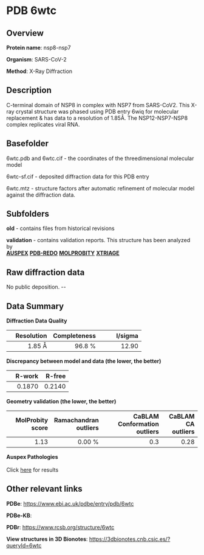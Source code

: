 # PDB 6wtc

## Overview

**Protein name**: nsp8-nsp7

**Organism**: SARS-CoV-2

**Method**: X-Ray Diffraction

## Description

C-terminal domain of NSP8 in complex with NSP7 from SARS-CoV2. This X-ray crystal structure was phased using PDB entry 6wiq for molecular replacement & has data to a resolution of 1.85Å. The NSP12-NSP7-NSP8 complex replicates viral RNA.

## Basefolder

6wtc.pdb and 6wtc.cif - the coordinates of the threedimensional molecular model

6wtc-sf.cif - deposited diffraction data for this PDB entry

6wtc.mtz - structure factors after automatic refinement of molecular model against the diffraction data.

## Subfolders



**old** - contains files from historical revisions

**validation** - contains validation reports. This structure has been analyzed by <br>[**AUSPEX**](https://github.com/thorn-lab/coronavirus_structural_task_force/tree/master/pdb/nsp8-nsp7/SARS-CoV-2/6wtc/validation/auspex) [**PDB-REDO**](https://github.com/thorn-lab/coronavirus_structural_task_force/tree/master/pdb/nsp8-nsp7/SARS-CoV-2/6wtc/validation/pdb-redo) [**MOLPROBITY**](https://github.com/thorn-lab/coronavirus_structural_task_force/tree/master/pdb/nsp8-nsp7/SARS-CoV-2/6wtc/validation/molprobity) [**XTRIAGE**](https://github.com/thorn-lab/coronavirus_structural_task_force/blob/master/pdb/nsp8-nsp7/SARS-CoV-2/6wtc/validation/Xtriage_output.log)   



## Raw diffraction data

No public deposition. --<br> 

## Data Summary
**Diffraction Data Quality**

|   | Resolution | Completeness| I/sigma |
|---|-------------:|----------------:|--------------:|
|   |1.85 Å|96.8  %|<img width=50/>12.90|

**Discrepancy between model and data (the lower, the better)**

|   | **R-work**| **R-free**   
|---|-------------:|----------------:|           
||  0.1870|  0.2140|

**Geometry validation (the lower, the better)**

|   |**MolProbity<br>score**| **Ramachandran<br>outliers** | **CaBLAM<br>Conformation outliers** | **CaBLAM<br>CA outliers** |
|---|-------------:|----------------:|----------------:|----------------:|
||  1.13|  0.00 %|0.3|0.28|

**Auspex Pathologies**<br> <br>Click [here](https://github.com/thorn-lab/coronavirus_structural_task_force/blob/master/pdb/nsp8-nsp7/SARS-CoV-2/6wtc/validation/auspex/6wtc_auspex_comments.txt)  for results

 



## Other relevant links 
**PDBe**:  https://www.ebi.ac.uk/pdbe/entry/pdb/6wtc

**PDBe-KB**:  
 
**PDBr**: https://www.rcsb.org/structure/6wtc 

**View structures in 3D Bionotes**: https://3dbionotes.cnb.csic.es/?queryId=6wtc

